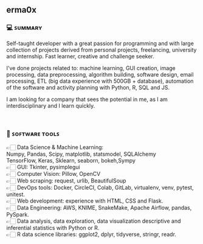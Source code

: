 ## erma0x


### 💻 ꜱᴜᴍᴍᴀʀʏ
Self-taught developer with a great passion for programming
and with large collection of projects derived from personal projects, freelancing, university and internship.
Fast learner, creative and challenge seeker.


I've done projects related to: machine learning, GUI creation, image processing,
data preprocessing, algorithm building, software design, email
processing, ETL (big data experience with 500GB + database),
automation of the software and activity planning with Python, R, SQL and JS.

I am looking for a company that sees the potential
in me, as I am interdisciplinary and I learn quickly.

<br>

### 🔧 ꜱᴏꜰᴛᴡᴀʀᴇ ᴛᴏᴏʟꜱ
👉🏻 Data Science & Machine Learning: <br>
Numpy, Pandas, Scipy, matplotlib, statsmodel, SQLAlchemy <br>
TensorFlow, Keras, Sklearn, seaborn, bokeh,Sympy <br>
👉🏻 GUI: Tkinter, pysimplegui <br>
👉🏻 Computer Vision: Pillow, OpenCV <br>
👉🏻 Web scraping: request, urlib, BeautifulSoup <br>
👉🏻 DevOps tools: Docker, CircleCI, Colab, GitLab, virtualenv, venv, pytest, unitest. <br>
👉🏻 Web development: experience with HTML, CSS and Flask. <br>
👉🏻 Data Engineering: AWS, KNIME, SnakeMake, Apache Airflow, pandas, PySpark. <br>
👉🏻 Data analysis, data exploration, data visualization descriptive and inferential statistics with Python or R. <br>
👉🏻 R data science libraries: ggplot2, dplyr, tidyverse, stringr, readr. <br> 
<br>
